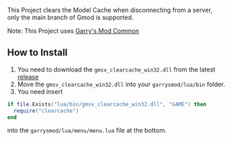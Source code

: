 This Project clears the Model Cache when disconnecting from a server, only the main branch of Gmod is supported.  

Note: This Project uses [Garry's Mod Common](https://github.com/danielga/garrysmod_common)

## How to Install
1. You need to download the `gmsv_clearcache_win32.dll` from the latest [release](https://github.com/RaphaelIT7/gmod-clearcache/releases)  
2. Move the `gmsv_clearcache_win32.dll` into your `garrysmod/lua/bin` folder.
3. You need insert
```lua
if file.Exists("lua/bin/gmsv_clearcache_win32.dll", "GAME") then
  require("clearcache")
end
```
into the `garrysmod/lua/menu/menu.lua` file at the bottom.
